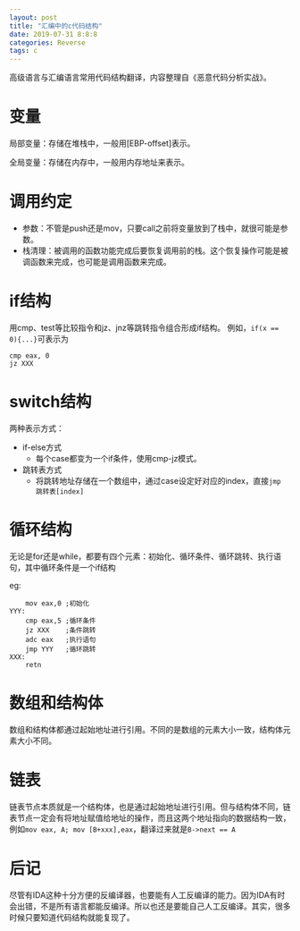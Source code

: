 ```yaml
---
layout: post
title: "汇编中的c代码结构"
date: 2019-07-31 8:8:8
categories: Reverse
tags: c
---
```


高级语言与汇编语言常用代码结构翻译，内容整理自《恶意代码分析实战》。


# 变量

局部变量：存储在堆栈中，一般用[EBP-offset]表示。

全局变量：存储在内存中，一般用内存地址来表示。

# 调用约定

* 参数：不管是push还是mov，只要call之前将变量放到了栈中，就很可能是参数。
* 栈清理：被调用的函数功能完成后要恢复调用前的栈。这个恢复操作可能是被调函数来完成，也可能是调用函数来完成。

# if结构

用cmp、test等比较指令和jz、jnz等跳转指令组合形成if结构。
例如，```if(x == 0){...}```可表示为

```
cmp eax, 0
jz XXX
```

# switch结构

两种表示方式：
* if-else方式
    * 每个case都变为一个if条件，使用cmp-jz模式。
* 跳转表方式
    * 将跳转地址存储在一个数组中，通过case设定好对应的index，直接```jmp 跳转表[index]```

# 循环结构

无论是for还是while，都要有四个元素：初始化、循环条件、循环跳转、执行语句，其中循环条件是一个if结构

eg:
```
    mov eax,0 ;初始化
YYY:
    cmp eax,5 ;循环条件
    jz XXX    ;条件跳转
    adc eax   ;执行语句
    jmp YYY   ;循环跳转
XXX:
    retn
```

# 数组和结构体

数组和结构体都通过起始地址进行引用。不同的是数组的元素大小一致，结构体元素大小不同。

# 链表

链表节点本质就是一个结构体，也是通过起始地址进行引用。但与结构体不同，链表节点一定会有将地址赋值给地址的操作，而且这两个地址指向的数据结构一致，例如```mov eax, A; mov [B+xxx],eax```，翻译过来就是```B->next == A```

# 后记

尽管有IDA这种十分方便的反编译器，也要能有人工反编译的能力。因为IDA有时会出错，不是所有语言都能反编译。所以也还是要能自己人工反编译。其实，很多时候只要知道代码结构就能复现了。